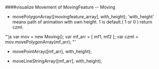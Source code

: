 ####visualize Movement of MovingFeature -- Moving

* movePolygonArray([movingfeature_array], with_height);
'with_height' means path of animation with own height. 1 is default.( 1 or 0 )
return czml.

"'js
var mov = new Moving();
var mf_arr = [ mf1, mf2 ];
var czml = mov.movePolygonArray(mf_arr);
"'

* movePointArray([mf_arr], with_height);

* moveLineStringArray([mf_arr], with_height);


